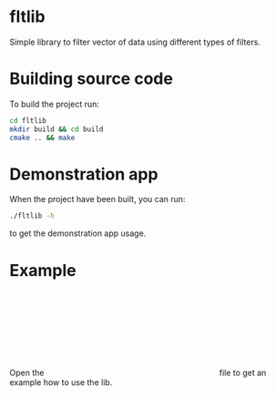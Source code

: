 # fltlib

Simple library to filter vector of data using different types of filters.

# Building source code

To build the project run:
```bash
cd fltlib
mkdir build && cd build
cmake .. && make
```

# Demonstration app

When the project have been built, you can run:
```bash
./fltlib -h
```
to get the demonstration app usage.

# Example
Open the ![main.cpp](cpp:src/main.cpp) file to get an example how to use the lib.
